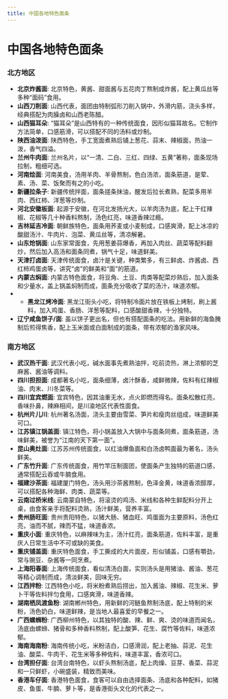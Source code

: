 ```yaml
---
title: 中国各地特色面条
---
```


# 中国各地特色面条

### 北方地区

*   **北京炸酱面**: 北京特色，黄酱、甜面酱与五花肉丁熬制成炸酱，配上黄瓜丝等多种“面码”食用。
*   **山西刀削面**: 山西代表，面团由特制弧形刀削入锅中，外滑内筋，浇头多样，经典搭配为肉臊卤和山西老陈醋。
*   **山西猫耳朵**: “猫耳朵”是山西特有的一种传统面食，因形似猫耳故名。它制作方法简单，口感筋滑，可以搭配不同的汤料或炒制。
*   **陕西油泼面**: 陕西特色，手工宽面煮熟后铺上葱花、蒜末、辣椒面，热油一泼，香气四溢。
*   **兰州牛肉面**: 兰州名片，以“一清、二白、三红、四绿、五黄”著称，面条现场拉制，粗细可选。
*   **河南烩面**: 河南美食，汤用羊肉、羊骨熬制，色白汤浓，面条筋道，是荤、素、汤、菜、饭聚而有之的小吃。
*   **新疆拉条子**: 新疆传统拌面，面条搓条抹油，醒发后拉长煮熟，配菜多用羊肉、西红柿、洋葱等炒制。
*   **河北安徽板面**: 起源于安徽，在河北发扬光大，以羊肉汤为底，配上干红辣椒、花椒等几十种香料熬制，汤色红亮，味道香辣过瘾。
*   **吉林延吉冷面**: 朝鲜族特色，面条用荞麦或小麦制成，口感爽滑，配上冰凉的酸甜汤汁、牛肉片、泡菜、黄瓜丝等，清凉解暑。
*   **山东炝锅面**: 山东家常面食，先用葱姜蒜爆香，再加入肉丝、蔬菜等配料翻炒，然后加入高汤和面条同煮，锅气十足，味道鲜美。
*   **天津打卤面**: 天津传统面食，卤汁是关键，种类繁多，有三鲜卤、炸酱卤、西红柿鸡蛋卤等，讲究“卤”的鲜美和“面”的筋道。
*   **内蒙古焖面**: 内蒙古特色面食，将豆角、土豆、肉类等配菜炒熟后，加入面条和少量水，盖上锅盖焖制而成，面条充分吸收了菜的汤汁，味道浓郁。
*   - **黑龙江烤冷面**: 黑龙江街头小吃，将特制冷面片放在铁板上烤制，刷上酱料，加入鸡蛋、香肠、洋葱等配料，口感酸甜香辣，十分独特。
*   **辽宁咸鱼饼子/面**: 虽以饼子更出名，但也有搭配面条的吃法。用新鲜的海鱼腌制后煎得焦香，配上玉米面或白面制成的面条，带有浓郁的渔家风味。

### 南方地区

*   **武汉热干面**: 武汉代表小吃，碱水面事先煮熟油拌，吃前烫热，淋上浓郁的芝麻酱、酱油等调料。
*   **四川担担面**: 成都著名小吃，面条细薄，卤汁酥香，咸鲜微辣，佐料有红辣椒油、肉末、川冬菜等。
*   **四川宜宾燃面**: 宜宾特色，因其油重无水，点火即燃而得名。面条松散红亮，香味扑鼻，辣麻相间，是川渝地区代表性面食。
*   **杭州片儿川**: 杭州著名汤面，浇头主要由雪菜、笋片和瘦肉丝组成，味道鲜美可口。
*   **江苏镇江锅盖面**: 镇江特色，将小锅盖放入大锅中与面条同煮，面条筋道，汤味鲜美，被誉为“江南的天下第一面”。
*   **昆山奥灶面**: 江苏苏州传统面食，以红油爆鱼面和白汤卤鸭面最为著名，汤头鲜美。
*   **广东竹升面**: 广东传统面食，用竹竿压制面团，使面条产生独特的筋道口感，通常搭配云吞或牛腩食用。
*   **福建沙茶面**: 福建厦门特色，汤头用沙茶酱熬制，色泽金黄，味道香浓醇厚，可以搭配各种海鲜、肉类、蔬菜等。
*   **云南过桥米线**: 云南蒙自特色，将滚烫的鸡汤、米线和各种生鲜配料分开上桌，由食客亲手将配料烫熟，汤汁鲜美，营养丰富。
*   **贵州肠旺面**: 贵州贵阳特色，以猪大肠、猪血旺、鸡蛋面为主要原料，汤色红亮，油而不腻，辣而不猛，味道香浓。
*   **重庆小面**: 重庆特色，以麻辣味为主，汤汁红亮，面条筋道，佐料丰富，是重庆人日常生活中不可或缺的美食。
*   **重庆铺盖面**: 重庆特色面食，手工撕成的大片面皮，形似铺盖，口感有嚼劲，常与豌豆、杂酱等一同烹煮。
*   **上海阳春面**: 上海传统面食，看似清汤白面，实则汤头是用猪油、酱油、葱花等精心调制而成，清淡鲜美，回味无穷。
*   **江西拌粉**: 江西特色小吃，将米粉煮熟后捞出，加入酱油、辣椒、花生米、萝卜干等佐料拌匀食用，口感爽滑，味道香辣。
*   **湖南栖凤渡鱼粉**: 湖南郴州特色，用新鲜的河鲢鱼熬制汤底，配上特制的米粉，汤色奶白，味道鲜辣，是当地人最喜爱的早餐之一。
*   **广西螺蛳粉**: 广西柳州特色，以其独特的酸、辣、鲜、爽、烫的味道而闻名，汤底由螺蛳、猪骨和多种香料熬制，配上酸笋、花生、腐竹等佐料，味道浓郁。
*   **海南海南粉**: 海南传统小吃，米粉洁白，口感滑润，配上老抽、蒜泥、花生油、酸菜、牛肉干、花生米等多种佐料，味道丰富，香浓可口。
*   **台湾担仔面**: 台湾台南特色，以虾头熬制汤底，配上肉燥、豆芽、香菜、蒜泥和一只鲜虾，小碗盛装，精致而美味。
*   **香港车仔面**: 香港特色面食，食客可以自由选择面条、汤底和各种配料，如猪皮、鱼蛋、牛腩、萝卜等，是香港街头文化的代表之一。